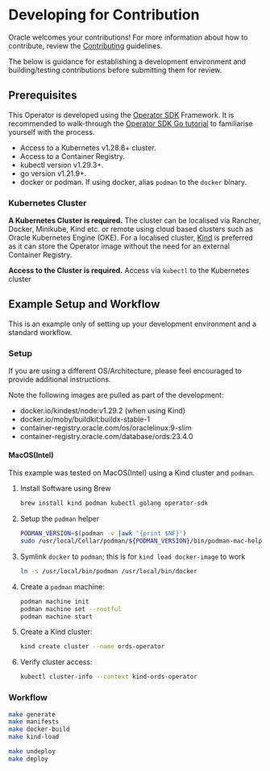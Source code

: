 # Developing for Contribution

Oracle welcomes your contributions! For more information about how to contribute, review the [Contributing](CONTRIBUTING.md) guidelines.

The below is guidance for establishing a development environment and building/testing contributions before submitting them for review.

## Prerequisites

This Operator is developed using the [Operator SDK](https://sdk.operatorframework.io/) Framework.  It is recommended to walk-through the [Operator SDK Go tutorial](https://sdk.operatorframework.io/docs/building-operators/golang/tutorial/) to familiarise yourself with the process.

- Access to a Kubernetes v1.28.8+ cluster.
- Access to a Container Registry.
- kubectl version v1.29.3+.
- go version v1.21.9+.
- docker or podman.  If using docker, alias `podman` to the `docker` binary.


### Kubernetes Cluster

**A Kubernetes Cluster is required.**  The cluster can be localised via Rancher, Docker, Minikube, Kind etc. or remote using cloud based clusters such as Oracle Kubernetes Engine (OKE).  For a localised cluster, [Kind](https://kind.sigs.k8s.io/docs/user/quick-start/#installation) is preferred as it can store the Operator image without the need for an external Container Registry.

**Access to the Cluster is required.** Access via `kubectl` to the Kubernetes cluster 


## Example Setup and Workflow

This is an example only of setting up your development environment and a standard workflow.

### Setup

If you are using a different OS/Architecture, please feel encouraged to provide additional instructions.

Note the following images are pulled as part of the development:
* docker.io/kindest/node:v1.29.2 (when using Kind)
* docker.io/moby/buildkit:buildx-stable-1
* container-registry.oracle.com/os/oraclelinux:9-slim
* container-registry.oracle.com/database/ords:23.4.0

#### MacOS(Intel)
This example was tested on MacOS(Intel) using a Kind cluster and `podman`.

1. Install Software using Brew
    ```bash
    brew install kind podman kubectl golang operator-sdk
    ```
2. Setup the `podman` helper
    ```bash
    PODMAN_VERSION=$(podman -v |awk '{print $NF}')
    sudo /usr/local/Cellar/podman/${PODMAN_VERSION}/bin/podman-mac-helper install
    ```
3. Symlink `docker` to `podman`; this is for `kind load docker-image` to work
    ```bash
    ln -s /usr/local/bin/podman /usr/local/bin/docker
    ```
3. Create a `podman` machine:
    ```bash
    podman machine init
    podman machine set --rootful
    podman machine start
    ```
4. Create a Kind cluster:
    ```bash
    kind create cluster --name ords-operator
    ```
5. Verify cluster access:
    ```bash
    kubectl cluster-info --context kind-ords-operator
    ```

### Workflow

```bash
make generate
make manifests
make docker-build
make kind-load
```

```bash
make undeploy
make deploy
```
